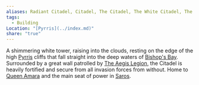 ```yaml
---
aliases: Radiant Citadel, Citadel, The Citadel, The White Citadel, The Radiant White Citadel, The White Tower
tags:
  - Building
Location: "[Pyrris](../index.md)"
share: "true"
---
```


A shimmering white tower, raising into the clouds, resting on the edge of the high [Pyrris](../index.md) cliffs that fall straight into the deep waters of [Bishop's Bay](../../../Landmarks/Waters/Bishop's%20Bay.md). Surrounded by a great wall patrolled by [The Aegis Legion](../../../../Peoples%20&%20Factions/The%20Aegis%20Legion/index.md), the Citadel is heavily fortified and secure from all invasion forces from without. Home to [Queen Amara](../NPCs/Queen%20Amara.md) and the main seat of power in [Saros](../../../../History%20&%20Lore/A%20Brief%20Saros%20History.md).